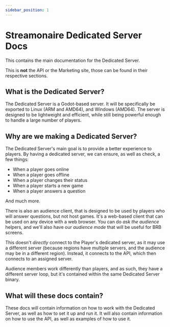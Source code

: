 ```yaml
---
sidebar_position: 1
---
```


# Streamonaire Dedicated Server Docs

This contains the main documentation for the Dedicated Server.

This is **not** the API or the Marketing site, those can be found in their respective sections.

## What is the Dedicated Server?

The Dedicated Server is a Godot-based server. It will be specifically be exported to Linux (ARM and AMD64), and Windows (AMD64). The server is designed to be lightweight and efficient, while still being powerful enough to handle a large number of players.

## Why are we making a Dedicated Server?

The Dedicated Server's main goal is to provide a better experience to players. By having a dedicated server, we can ensure, as well as check, a few things:

- When a player goes online
- When a player goes offline
- When a player changes their status
- When a player starts a new game
- When a player answers a question

And much more.

There is also an audience client, that is designed to be used by players who will answer questions, but not host games. It's a web-based client that can be used on any device with a web browser. You can do *ask the audience* helpers, and we'll also have our *audience mode* that will be useful for BRB screens.

This doesn't *directly* connect to the Player's dedicated server, as it may use a different server (because regions have multiple servers, and the audience may be in a different region). Instead, it connects to the API, which then connects to an assigned server.

Audience members work differently than players, and as such, they have a different server loop, but it's contained within the same Dedicated Server binary.

## What will these docs contain?

These docs will contain information on how to work with the Dedicated Server, as well as how to set it up and run it. It will also contain information on how to use the API, as well as examples of how to use it.